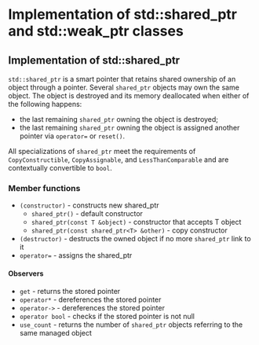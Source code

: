 # Implementation of std::shared_ptr and std::weak_ptr classes

## Implementation of std::shared_ptr

`std::shared_ptr` is a smart pointer that retains shared ownership of an object through a pointer. Several `shared_ptr` objects may own the same object. The object is destroyed and its memory deallocated when either of the following happens:

- the last remaining `shared_ptr` owning the object is destroyed;
- the last remaining `shared_ptr` owning the object is assigned another pointer via `operator=` or `reset()`.

All specializations of `shared_ptr` meet the requirements of `CopyConstructible`, `CopyAssignable`, and `LessThanComparable` and are contextually convertible to `bool`.

### Member functions

- `(constructor)` - constructs new shared_ptr
  - `shared_ptr()` - default constructor
  - `shared_ptr(const T &object)` - constructor that accepts T object
  - `shared_ptr(const shared_ptr<T> &other)` - copy constructor
- `(destructor)` - destructs the owned object if no more `shared_ptr` link to it
- `operator=` - assigns the shared_ptr

#### Observers

- `get` - returns the stored pointer
- `operator*` - dereferences the stored pointer
- `operator->` - dereferences the stored pointer
- `operator bool` - checks if the stored pointer is not null
- `use_count` - returns the number of `shared_ptr` objects referring to the same managed object
